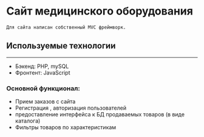 # Сайт медицинского оборудования
```
Для сайта написан собственный MVC фреймворк.
```

## Используемые технологии
***
  * Бэкенд: PHP, mySQL
  * Фронтент: JavaScript
### Основной функционал:
  * Прием заказов с сайта
  * Регистрация , авторизация пользователей
  * предоставление интерфейса к БД продаваемых товаров (в виде каталога)
  * Фильтры товаров по характеристикам